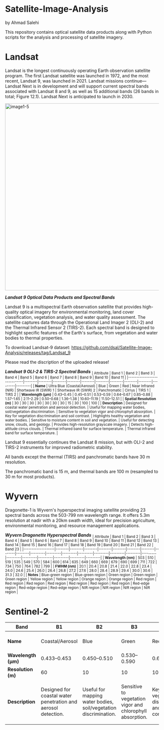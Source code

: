 # Satellite-Image-Analysis

by Ahmad Salehi

This repository contains optical satellite data products along with Python scripts for the analysis and processing of satellite imagery.

# Landsat
Landsat is the longest continuously operating Earth observation satellite program. The first Landsat satellite was launched in 1972, and the most recent, Landsat 9, was launched in 2021. Landsat missions continue—Landsat Next is in development and will support current spectral bands associated with Landsat 8 and 9, as well as 15 additional bands (26 bands in total; Figure 12.1). Landsat Next is anticipated to launch in 2030.

<img width="792" height="612" alt="image1-5" src="https://github.com/user-attachments/assets/04f5dd0e-c339-4d08-b007-86c166bda915" />


***Landsat 9 Optical Data Products and Spectral Bands***

Landsat 9 is a multispectral Earth observation satellite that provides high-quality optical imagery for environmental monitoring, land cover classification, vegetation analysis, and water quality assessment. The satellite captures data through the Operational Land Imager 2 (OLI-2) and the Thermal Infrared Sensor 2 (TIRS-2). Each spectral band is designed to highlight specific features of the Earth's surface, from vegetation and water bodies to thermal properties.

To download Landsat-9 dataset: https://github.com/dsal/Satellite-Image-Analysis/releases/tag/Landsat_9

Please read the discription of the uploaded release!

***Landsat 9 OLI-2 & TIRS-2 Spectral Bands***
<sub>
| Attribute                  | Band 1 | Band 2 | Band 3 | Band 4 | Band 5 | Band 6 | Band 7 | Band 8 | Band 9 | Band 10 | Band 11 |
|-----------------------------|--------|--------|--------|--------|--------|--------|--------|--------|--------|---------|---------|
| **Name**                    | Ultra Blue (Coastal/Aerosol) | Blue | Green | Red | Near Infrared (NIR) | Shortwave IR (SWIR) 1 | Shortwave IR (SWIR) 2 | Panchromatic | Cirrus | TIRS 1 | TIRS 2 |
| **Wavelength (µm)**         | 0.43–0.45 | 0.45–0.51 | 0.53–0.59 | 0.64–0.67 | 0.85–0.88 | 1.57–1.65 | 2.11–2.29 | 0.50–0.68 | 1.36–1.38 | 10.60–11.19 | 11.50–12.51 |
| **Spatial Resolution (m)**  | 30 | 30 | 30 | 30 | 30 | 30 | 30 | 15 | 30 | 100 | 100 |
| **Description**             | Designed for coastal water penetration and aerosol detection. | Useful for mapping water bodies, soil/vegetation discrimination. | Sensitive to vegetation vigor and chlorophyll absorption. | Key for vegetation discrimination and soil contrast. | Highlights healthy vegetation and water bodies. | Sensitive to moisture content in soil and vegetation. | Useful for detecting snow, clouds, and geology. | Provides high-resolution grayscale imagery. | Detects high-altitude cirrus clouds. | Thermal infrared band for surface temperature. | Thermal infrared band for surface temperature. |
</sub>

Landsat 9 essentially continues the Landsat 8 mission, but with OLI-2 and TIRS-2 instruments for improved radiometric stability.

All bands except the thermal (TIRS) and panchromatic bands have 30 m resolution.

The panchromatic band is 15 m, and thermal bands are 100 m (resampled to 30 m for most products).

# Wyvern
Dragonette-1 is Wyvern's hyperspectral imaging satellite providing 23 spectral bands across the 503-799 nm wavelength range. It offers 5.3m resolution at nadir with a 20km swath width, ideal for precision agriculture, environmental monitoring, and resource management applications.

***Wyvern Dragonette Hyperspectral Bands***
<sub>
| Attribute         | Band 1 | Band 2 | Band 3 | Band 4 | Band 5 | Band 6 | Band 7 | Band 8 | Band 9 | Band 10 | Band 11 | Band 12 | Band 13 | Band 14 | Band 15 | Band 16 | Band 17 | Band 18 | Band 19 | Band 20 | Band 21 | Band 22 | Band 23 |
|-------------------|--------|--------|--------|--------|--------|--------|--------|--------|--------|---------|---------|---------|---------|---------|---------|---------|---------|---------|---------|---------|---------|---------|---------|
| **Wavelength (nm)** | 503 | 510 | 519 | 535 | 549 | 570 | 584 | 600 | 614 | 635 | 649 | 660 | 669 | 679 | 690 | 699 | 711 | 722 | 734 | 750 | 764 | 782 | 799 |
| **FWHM (nm)**      | 20.1 | 20.4 | 20.8 | 21.4 | 22.0 | 22.8 | 23.4 | 24.0 | 24.6 | 25.4 | 26.0 | 26.4 | 26.8 | 27.2 | 27.6 | 28.0 | 28.4 | 28.9 | 29.4 | 30.0 | 30.6 | 31.3 | 32.0 |
| **Notes**          | Blue-green region | Blue-green region | Green region | Green region | Green region | Yellow region | Yellow region | Orange region | Orange region | Red region | Red region | Red region | Red region | Red region | Red region | Red region | Red-edge region | Red-edge region | Red-edge region | NIR region | NIR region | NIR region | NIR region |
</sub>

# Sentinel-2
| Band        | B1                 | B2   | B3    | B4   | B5         | B6         | B7         | B8                 | B8A        | B9           | B10   | B11     | B12     |
|------------|------------------|------|-------|------|------------|------------|------------|------------------|------------|-------------|-------|---------|---------|
| **Name**   | Coastal/Aerosol   | Blue | Green | Red  | Red Edge 1 | Red Edge 2 | Red Edge 3 | Near Infrared (NIR) | Narrow NIR | Water Vapour | Cirrus | SWIR 1  | SWIR 2  |
| **Wavelength (µm)** | 0.433–0.453      | 0.450–0.510 | 0.530–0.590 | 0.640–0.680 | 0.705–0.745 | 0.740–0.780 | 0.775–0.815 | 0.785–0.900      | 0.855–0.875 | 0.935–0.955 | 1.360–1.390 | 1.580–1.640 | 2.010–2.090 |
| **Resolution (m)**  | 60               | 10   | 10    | 10   | 20         | 20         | 20         | 10               | 20         | 60           | 60    | 20      | 20      |
| **Description** | Designed for coastal water penetration and aerosol detection. | Useful for mapping water bodies, soil/vegetation discrimination. | Sensitive to vegetation vigor and chlorophyll absorption. | Key for vegetation discrimination and soil contrast. | Useful for vegetation classification and monitoring. | Sensitive to vegetation stress and chlorophyll content. | Enhances vegetation monitoring and biomass estimation. | Highlights healthy vegetation and water bodies. | Provides additional info for vegetation analysis. | Useful for atmospheric water vapor estimation. | Detects high-altitude cirrus clouds. | Sensitive to moisture content in soil and vegetation. | Useful for detecting snow, clouds, and geology. |


